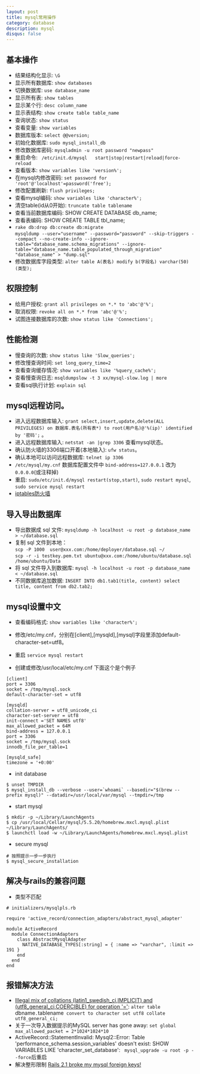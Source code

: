 ```yaml
---
layout: post
title: mysql常用操作
category: database
description: mysql
disqus: false
---
```


## 基本操作
* 结果结构化显示:  `\G`
* 显示所有数据库:  `show databases`
* 切换数据库:  `use database_name`
* 显示所有表:  `show tables`
* 显示某个行:  `desc column_name`
* 显示表结构:  `show create table table_name`
* 查询状态:  `show status`
* 查看变量:  `show variables`
* 数据库版本:  `select @@version;`
* 初始化数据库: `sudo mysql_install_db`
* 修改数据库密码: `mysqladmin -u root password "newpass"`
* 重启命令: ` /etc/init.d/mysql   start|stop|restart|reload|force-reload`
* 查看版本: `show variables like 'version%'; `
* 在mysql内修改密码: `set password for 'root'@'localhost'=password('free');`
* 修改配置刷新: `flush privileges; `
* 查看mysql编码: `show variables like 'character%';`
* 清空table(id从0开始): `truncate table tablename`
* 查看当前数据库编码: SHOW CREATE DATABASE db_name;
* 查看表编码: SHOW CREATE TABLE tbl_name;
*   `rake db:drop db:create db:migrate`   
`mysqldump --user="username" --password="password" --skip-triggers --compact --no-create-info --ignore-table="database_name.schema_migrations" --ignore-table="database_name.table_populated_through_migration" "database_name" > "dump.sql"`
* 修改数据库字段类型: `alter table A(表名) modify b(字段名) varchar(50)(类型);`


## 权限控制
* 给用户授权:  `grant all privileges on *.* to 'abc'@'%';`
* 取消权限: `revoke all on *.* from 'abc'@'%';`
* 试图连接数据库的次数: `show status like 'Connections';`


## 性能检测
* 慢查询的次数:  `show status like 'Slow_queries';`
* 修改慢查询时间:  `set long_query_time=2`
* 查看查询缓存情况:  `show variables like '%query_cache%';`
* 查看慢查询日志:  `msqldumpslow -t 3 xx/mysql-slow.log | more`
* 查看sql执行计划:  `explain sql`


## mysql远程访问。
* 进入远程数据库输入: `grant select,insert,update,delete(ALL PRIVILEGES) on 数据库.表名(所有表*) to root(用户名)@'%(ip)' identified by '密码';` 。
* 进入远程数据库输入: `netstat -an |grep 3306` 查看mysql状态。
* 确认防火墙的3306端口开着(本地输入): `ufw status`。
* 确认本地可以访问远程数据库: `telnet ip 3306`
* `/etc/mysql/my.cnf` 数据库配置文件中 `bind-address=127.0.0.1` 改为 `0.0.0.0`(或注释掉)
* 重启: `sudo/etc/init.d/mysql restart(stop,start)`, `sudo restart mysql`, `sudo service mysql restart`
* [iptables防火墙](http://www.jb51.net/os/Ubuntu/45291.html)


## 导入导出数据库
* 导出数据成 sql 文件:  `mysqldump -h localhost -u root -p database_name > ~/database.sql`
* 复制 sql 文件到本地：      
`scp -P 1000  user@xxx.com:/home/deployer/database.sql ~/`      
`scp -r -i testkey.pem.txt ubuntu@xxx.com:/home/ubuntu/database.sql /home/ubuntu/Data`
* 将 sql 文件导入到数据库:  `mysql -h localhost -u root -p database_name < ~/database.sql`
* 不同数据库追加数据:  `INSERT INTO db1.tab1(title, content) select title, content from db2.tab2;`


## mysql设置中文
* 查看编码格式:  `show variables like 'character%'; `
* 修改/etc/my.cnf，分别在[client],[mysqld],[mysql]字段里添加default-character-set=utf8。
* 重启  `service mysql restart`


* 创建或修改/usr/local/etc/my.cnf 下面这个是个例子

```
[client]
port = 3306
socket = /tmp/mysql.sock
default-character-set = utf8

[mysqld]
collation-server = utf8_unicode_ci
character-set-server = utf8
init-connect ='SET NAMES utf8'
max_allowed_packet = 64M
bind-address = 127.0.0.1
port = 3306
socket = /tmp/mysql.sock
innodb_file_per_table=1

[mysqld_safe]
timezone = '+0:00'
```

* init database

```
$ unset TMPDIR
$ mysql_install_db --verbose --user=`whoami` --basedir="$(brew --prefix mysql)" --datadir=/usr/local/var/mysql --tmpdir=/tmp
```

* start mysql

```
$ mkdir -p ~/Library/LaunchAgents
$ cp /usr/local/Cellar/mysql/5.5.20/homebrew.mxcl.mysql.plist ~/Library/LaunchAgents/
$ launchctl load -w ~/Library/LaunchAgents/homebrew.mxcl.mysql.plist
```

* secure mysql

```
# 按照提示一步一步执行
$ mysql_secure_installation
```


## 解决与rails的兼容问题

* 类型不匹配   

```
# initializers/mysqlpls.rb

require 'active_record/connection_adapters/abstract_mysql_adapter'

module ActiveRecord
  module ConnectionAdapters
    class AbstractMysqlAdapter
      NATIVE_DATABASE_TYPES[:string] = { :name => "varchar", :limit => 191 }
    end
  end
end
```


## 报错解决方法
* [Illegal mix of collations (latin1_swedish_ci,IMPLICIT) and (utf8_general_ci,COERCIBLE) for operation '='](http://stackoverflow.com/questions/9819159/illegal-mix-of-collations-utf8-general-ci-implicit-and-utf8-unicode-ci-implic):  `alter table `dbname`.`tablename` convert to character set utf8 collate utf8_general_ci;`
* 关于一次导入数据提示的MySQL server has gone away: `set global max_allowed_packet = 2*1024*1024*10`
* ActiveRecord::StatementInvalid: Mysql2::Error: Table 'performance_schema.session_variables' doesn't exist: SHOW VARIABLES LIKE 'character_set_database':  ` mysql_upgrade -u root -p --force`后重启
* 解决整形限制 [Rails 2.1 broke my mysql foreign keys!](http://blog.smartlogicsolutions.com/2008/06/24/rails-21-broke-my-mysql-foreign-keys/)

